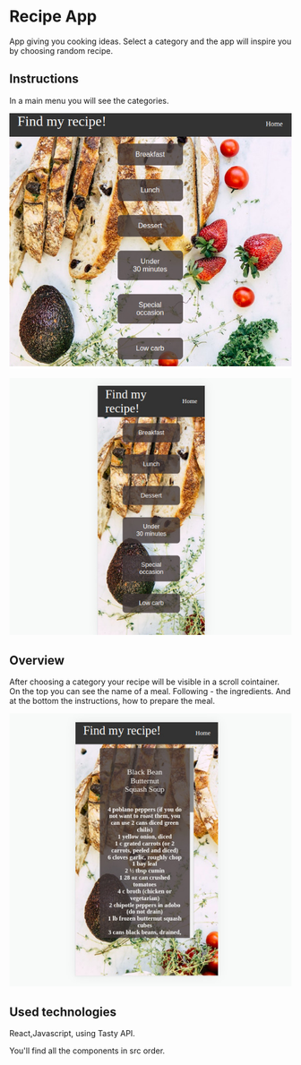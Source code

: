 # Recipe App

App giving you cooking ideas.
Select a category and the app will inspire you by choosing random recipe.

## Instructions

In a main menu you will see the categories.

<p align="center">
    <img src="https://github.com/PatrycjaMicle/recipe-app/blob/main/src/images/Screenshot1.jpg?raw=true" alt="app_screenshot" />
</p>


<p align="center">
    <img src="https://github.com/PatrycjaMicle/recipe-app/blob/main/src/images/Screenshot2.jpg?raw=true" alt="app_screenshot" />
</p>

## Overview
After choosing a category your recipe will be visible in a scroll cointainer.
On the top you can see the name of a meal.
Following - the ingredients.
And at the bottom the instructions, how to prepare the meal.

<p align="center">
    <img src="https://github.com/PatrycjaMicle/recipe-app/blob/main/src/images/Screenshot4.jpg?raw=true" alt="app_screenshot" />
</p>

## Used technologies

React,Javascript, using Tasty API.

You'll find  all the components in src order. 
